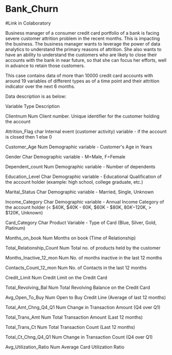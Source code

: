 # Bank_Churn

#Link in Colaboratory

Business manager of a consumer credit card portfolio of a bank is facing severe customer attrition problem in the recent months. This is impacting the business. The business manager wants to leverage the power of data analytics to understand the primary reasons of attrition. She also wants to have an ability to understand the customers who are likely to close their accounts with the bank in near future, so that she can focus her efforts, well in advance to retain those customers.

This case contains data of more than 10000 credit card accounts with around 19 variables of different types as of a time point and their attrition indicator over the next 6 months.

Data description is as below:

Variable Type Description

Clientnum Num Client number. Unique identifier for the customer holding the account

Attrition_Flag char Internal event (customer activity) variable - if the account is closed then 1 else 0

Customer_Age Num Demographic variable - Customer's Age in Years

Gender Char Demographic variable - M=Male, F=Female

Dependent_count Num Demographic variable - Number of dependents

Education_Level Char Demographic variable - Educational Qualification of the account holder (example: high school, college graduate, etc.)

Marital_Status Char Demographic variable - Married, Single, Unknown

Income_Category Char Demographic variable - Annual Income Category of the account holder (< $40K, $40K - 60K, $60K - $80K, $80K-$120K, > $120K, Unknown)

Card_Category Char Product Variable - Type of Card (Blue, Silver, Gold, Platinum)

Months_on_book Num Months on book (Time of Relationship)

Total_Relationship_Count Num Total no. of products held by the customer

Months_Inactive_12_mon Num No. of months inactive in the last 12 months

Contacts_Count_12_mon Num No. of Contacts in the last 12 months

Credit_Limit Num Credit Limit on the Credit Card

Total_Revolving_Bal Num Total Revolving Balance on the Credit Card

Avg_Open_To_Buy Num Open to Buy Credit Line (Average of last 12 months)

Total_Amt_Chng_Q4_Q1 Num Change in Transaction Amount (Q4 over Q1)

Total_Trans_Amt Num Total Transaction Amount (Last 12 months)

Total_Trans_Ct Num Total Transaction Count (Last 12 months)

Total_Ct_Chng_Q4_Q1 Num Change in Transaction Count (Q4 over Q1)

Avg_Utilization_Ratio Num Average Card Utilization Ratio
